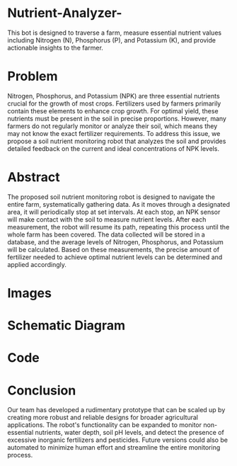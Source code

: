# Nutrient-Analyzer-
This bot is designed to traverse a farm, measure essential nutrient values including Nitrogen (N), Phosphorus (P), and Potassium (K), and provide actionable insights to the farmer.
# Problem
Nitrogen, Phosphorus, and Potassium (NPK) are three essential nutrients crucial for the growth of most crops. Fertilizers used by farmers primarily contain these elements to enhance crop growth. For optimal yield, these nutrients must be present in the soil in precise proportions. However, many farmers do not regularly monitor or analyze their soil, which means they may not know the exact fertilizer requirements. To address this issue, we propose a soil nutrient monitoring robot that analyzes the soil and provides detailed feedback on the current and ideal concentrations of NPK levels.
# Abstract
The proposed soil nutrient monitoring robot is designed to navigate the entire farm, systematically gathering data. As it moves through a designated area, it will periodically stop at set intervals. At each stop, an NPK sensor will make contact with the soil to measure nutrient levels. After each measurement, the robot will resume its path, repeating this process until the whole farm has been covered. The data collected will be stored in a database, and the average levels of Nitrogen, Phosphorus, and Potassium will be calculated. Based on these measurements, the precise amount of fertilizer needed to achieve optimal nutrient levels can be determined and applied accordingly.
# Images

# Schematic Diagram
# Code
# Conclusion
Our team has developed a rudimentary prototype that can be scaled up by creating more robust and reliable designs for broader agricultural applications. The robot's functionality can be expanded to monitor non-essential nutrients, water depth, soil pH levels, and detect the presence of excessive inorganic fertilizers and pesticides. Future versions could also be automated to minimize human effort and streamline the entire monitoring process.







